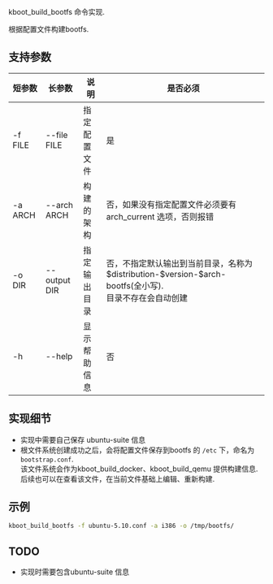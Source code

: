 kboot_build_bootfs 命令实现.

根据配置文件构建bootfs.

## 支持参数

| 短参数  | 长参数       | 说明         | 是否必须                                                                                                    |
|---------|--------------|--------------|-------------------------------------------------------------------------------------------------------------|
| -f FILE | --file FILE  | 指定配置文件 | 是                                                                                                          |
| -a ARCH | --arch ARCH  | 构建的架构   | 否，如果没有指定配置文件必须要有arch_current 选项，否则报错                                                 |
| -o DIR  | --output DIR | 指定输出目录 | 否，不指定默认输出到当前目录，名称为\$distribution-\$version-$arch-bootfs(全小写).<br/>目录不存在会自动创建 |
| -h      | --help       | 显示帮助信息 | 否                                                                                                          |


## 实现细节

- 实现中需要自己保存 ubuntu-suite 信息
- 根文件系统创建成功之后，会将配置文件保存到bootfs 的 `/etc` 下，命名为`bootstrap.conf`.<br/>
  该文件系统会作为kboot_build_docker、kboot_build_qemu 提供构建信息.<br/>
  后续也可以在查看该文件，在当前文件基础上编辑、重新构建.

## 示例

```bash
kboot_build_bootfs -f ubuntu-5.10.conf -a i386 -o /tmp/bootfs/
```

## TODO

- 实现时需要包含ubuntu-suite 信息

